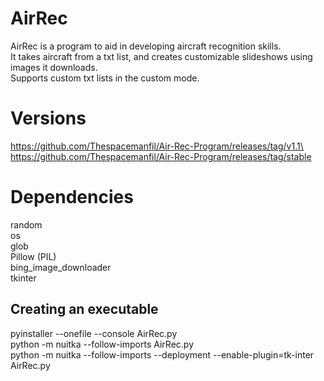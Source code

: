 ﻿# AirRec
AirRec is a program to aid in developing aircraft recognition skills.\
It takes aircraft from a txt list, and creates customizable slideshows using images it downloads.\
Supports custom txt lists in the custom mode.

# Versions
https://github.com/Thespacemanfil/Air-Rec-Program/releases/tag/v1.1\
https://github.com/Thespacemanfil/Air-Rec-Program/releases/tag/stable

# Dependencies
random\
os\
glob\
Pillow (PIL)\
bing_image_downloader\
tkinter

## Creating an executable
pyinstaller --onefile --console AirRec.py\
python -m nuitka --follow-imports AirRec.py\
python -m nuitka --follow-imports --deployment --enable-plugin=tk-inter AirRec.py